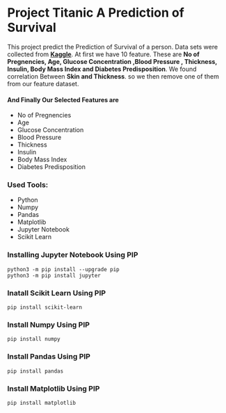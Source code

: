 # Project Titanic A Prediction of Survival

This project predict the Prediction of Survival of a person. Data sets were collected from
 [**Kaggle**](https://www.kaggle.com/uciml/pima-indians-diabetes-database). 
 At first we have 10 feature. These are **No of Pregnencies, Age, Glucose Concentration ,Blood Pressure ,
Thickness, Insulin, Body Mass Index and Diabetes Predisposition**.
We found correlation Between **Skin and Thickness**. so we then remove one of them from our feature dataset. 
#### And Finally Our Selected Features are
- No of Pregnencies
- Age
- Glucose Concentration
- Blood Pressure
- Thickness
- Insulin
- Body Mass Index
- Diabetes Predisposition

### Used Tools:
* Python 
* Numpy
* Pandas
* Matplotlib
* Jupyter Notebook
* Scikit Learn

### Installing Jupyter Notebook Using PIP
~~~~
python3 -m pip install --upgrade pip
python3 -m pip install jupyter
~~~~
### Inatall Scikit Learn Using PIP
~~~~
pip install scikit-learn
~~~~
### Install Numpy Using PIP
~~~~
pip install numpy
~~~~
### Install Pandas Using PIP
~~~~
pip install pandas
~~~~
### Install Matplotlib Using PIP
~~~~
pip install matplotlib
~~~~
